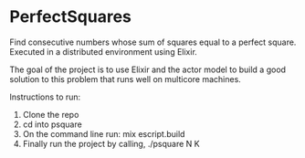 # PerfectSquares

Find consecutive numbers whose sum of squares equal to a perfect square.
Executed in a distributed environment using Elixir.

The goal of the project is to use Elixir and the actor model to build a good solution to
this problem that runs well on multicore machines.

Instructions to run:

1. Clone the repo
2. cd into psquare
3. On the command line run: mix escript.build
4. Finally run the project by calling,
   ./psquare N K
